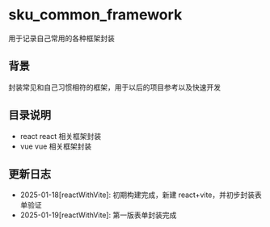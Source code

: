 # sku_common_framework

用于记录自己常用的各种框架封装

## 背景

封装常见和自己习惯相符的框架，用于以后的项目参考以及快速开发

## 目录说明

- react react 相关框架封装
- vue vue 相关框架封装

## 更新日志

- 2025-01-18[reactWithVite]: 初期构建完成，新建 react+vite，并初步封装表单验证
- 2025-01-19[reactWithVite]: 第一版表单封装完成
